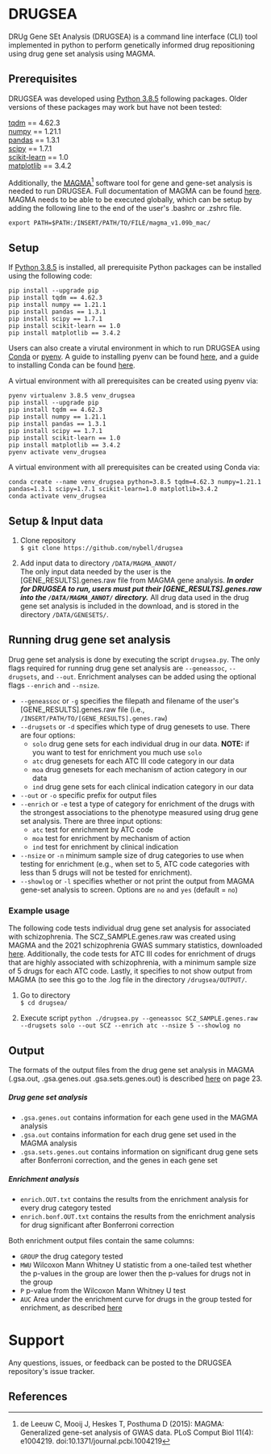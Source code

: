 # DRUGSEA
DRUg Gene SEt Analysis (DRUGSEA) is a command line interface (CLI) tool implemented in python to perform genetically informed drug repositioning using drug gene set analysis using MAGMA.    

## Prerequisites    
DRUGSEA was developed using [Python 3.8.5](https://www.python.org/) following packages. Older versions of these packages may work but have not been tested:    
   
[tqdm](https://tqdm.github.io) == 4.62.3   
[numpy](https://www.numpy.org) == 1.21.1    
[pandas](https://pandas.pydata.org) == 1.3.1   
[scipy](https://www.scipy.org) == 1.7.1   
[scikit-learn](http://scikit-learn.org) == 1.0   
[matplotlib](https://matplotlib.org) == 3.4.2   
   
Additionally, the [MAGMA](https://ctg.cncr.nl/software/magma)[^1] software tool for gene and gene-set analysis is needed to run DRUGSEA. Full documentation of MAGMA can be found [here](https://ctg.cncr.nl/software/MAGMA/doc/manual_v1.09.pdf). MAGMA needs to be able to be executed globally, which can be setup by adding the following line to the end of the user's .bashrc or .zshrc file.    
   
`export PATH=$PATH:/INSERT/PATH/TO/FILE/magma_v1.09b_mac/`   
   
## Setup   
   
If [Python 3.8.5](https://www.python.org/) is installed, all prerequisite Python packages can be installed using the following code:    
   
```
pip install --upgrade pip
pip install tqdm == 4.62.3
pip install numpy == 1.21.1
pip install pandas == 1.3.1
pip install scipy == 1.7.1
pip install scikit-learn == 1.0
pip install matplotlib == 3.4.2
```
   
Users can also create a virutal environment in which to run DRUGSEA using [Conda](https://www.anaconda.com/products/individual) or [pyenv](https://github.com/pyenv/pyenv). A guide to installing pyenv can be found [here](https://github.com/pyenv/pyenv), and a guide to installing Conda can be found [here](https://docs.anaconda.com/anaconda/navigator/tutorials/index.html).    
   
A virtual environment with all prerequisites can be created using pyenv via:    
    
```
pyenv virtualenv 3.8.5 venv_drugsea
pip install --upgrade pip
pip install tqdm == 4.62.3
pip install numpy == 1.21.1
pip install pandas == 1.3.1
pip install scipy == 1.7.1
pip install scikit-learn == 1.0
pip install matplotlib == 3.4.2
pyenv activate venv_drugsea
```   
A virtual environment with all prerequisites can be created using Conda via:    
   
```   
conda create --name venv_drugsea python=3.8.5 tqdm=4.62.3 numpy=1.21.1 pandas=1.3.1 scipy=1.7.1 scikit-learn=1.0 matplotlib=3.4.2
conda activate venv_drugsea
```   
   
## Setup & Input data     
   
1. Clone repository    
`$ git clone https://github.com/nybell/drugsea`   
   
2. Add input data to directory `/DATA/MAGMA_ANNOT/`    
The only input data needed by the user is the [GENE_RESULTS].genes.raw file from MAGMA gene analysis. ***In order for DRUGSEA to run, users must put their [GENE_RESULTS].genes.raw into the `/DATA/MAGMA_ANNOT/` directory.*** All drug data used in the drug gene set analysis is included in the download, and is stored in the directory `/DATA/GENESETS/`.    
   
## Running drug gene set analysis   
    
Drug gene set analysis is done by executing the script `drugsea.py`. The only flags required for running drug gene set analysis are `--geneassoc`, `--drugsets`, and `--out`. Enrichment analyses can be added using the optional flags `--enrich` and `--nsize`.     

* `--geneassoc` or `-g` specifies the filepath and filename of the user's [GENE_RESULTS].genes.raw file (i.e., `/INSERT/PATH/TO/[GENE_RESULTS].genes.raw`)
* `--drugsets` or `-d` specifies which type of drug genesets to use. There are four options:
    * `solo` drug gene sets for each individual drug in our data. **NOTE:** if you want to test for enrichment you much use `solo`
    * `atc` drug genesets for each ATC III code category in our data 
    * `moa` drug genesets for each mechanism of action category in our data 
    * `ind` drug gene sets for each clinical indication category in our data 
* `--out` or `-o` specific prefix for output files
* `--enrich` or `-e` test a type of category for enrichment of the drugs with the strongest associations to the phenotype measured using drug gene set analysis. There are three input options:
    * `atc` test for enrichment by ATC code 
    * `moa` test for enrichment by mechanism of action 
    * `ind` test for enrichment by clinical indication 
* `--nsize` or `-n` minimum sample size of drug categories to use when testing for enrichment (e.g., when set to 5, ATC code categories with less than 5 drugs will not be tested for enrichment). 
* `--showlog` or `-l` specifies whether or not print the output from MAGMA gene-set analysis to screen. Options are `no` and `yes` (default = `no`) 
    
### Example usage    
    
The following code tests individual drug gene set analysis for associated with schizophrenia. The SCZ_SAMPLE.genes.raw was created using MAGMA and the 2021 schizophrenia GWAS summary statistics, downloaded [here](https://www.med.unc.edu/pgc/download-results/). Additionally, the code tests for ATC III codes for enrichment of drugs that are highly associated with schizophrenia, with a minimum sample size of 5 drugs for each ATC code. Lastly, it specifies to not show output from MAGMA (to see this go to the .log file in the directory `/drugsea/OUTPUT/`.       
  
1. Go to directory      
`$ cd drugsea/`     
  
2. Execute script 
`python ./drugsea.py --geneassoc SCZ_SAMPLE.genes.raw --drugsets solo --out SCZ --enrich atc --nsize 5 --showlog no`    
    
## Output    
   
The formats of the output files from the drug gene set analysis in MAGMA (.gsa.out, .gsa.genes.out .gsa.sets.genes.out) is described [here](https://ctg.cncr.nl/software/MAGMA/doc/manual_v1.09.pdf) on page 23.    
    
##### Drug gene set analysis
* `.gsa.genes.out` contains information for each gene used in the MAGMA analysis   
* `.gsa.out` contains information for each drug gene set used in the MAGMA analysis    
* `.gsa.sets.genes.out` contains information on significant drug gene sets after Bonferroni correction, and the genes in each gene set  
    
##### Enrichment analysis 
* `enrich.OUT.txt` contains the results from the enrichment analysis for every drug category tested
* `enrich.bonf.OUT.txt` contains the results from the enrichment analysis for drug significant after Bonferroni correction   
  
Both enrichment output files contain the same columns:
* `GROUP` the drug category tested 
* `MWU` Wilcoxon Mann Whitney U statistic from a one-tailed test whether the p-values in the group are lower then the p-values for drugs not in the group
* `P` p-value from the Wilcoxon Mann Whitney U test
* `AUC` Area under the enrichment curve for drugs in the group tested for enrichment, as described [here](https://www.nature.com/articles/s41598-017-12325-3)


# Support   
   
Any questions, issues, or feedback can be posted to the DRUGSEA repository's issue tracker.   


## References 
 [^1]: de Leeuw C, Mooij J, Heskes T, Posthuma D (2015): MAGMA: Generalized gene-set analysis of GWAS data. PLoS Comput Biol 11(4): e1004219. doi:10.1371/journal.pcbi.1004219

